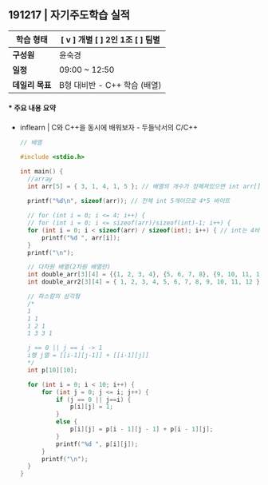 ## 191217 | 자기주도학습 실적


| **학습 형태** | [ v ] 개별 [ ] 2인 1조 [ ] 팀별 |
| ------------- | -------------------------- |
| **구성원** | 윤숙경 |
| **일정** | 09:00 ~ 12:50 |
| **데일리 목표** | B형 대비반 - C++ 학습 (배열) |



#### * 주요 내용 요약

- inflearn | C와 C++을 동시에 배워보자 - 두들낙서의 C/C++

  ```c++
  // 배열
  
  #include <stdio.h>
  
  int main() {
  	//array
  	int arr[5] = { 3, 1, 4, 1, 5 }; // 배열의 개수가 정해져있으면 int arr[]처럼 숫자를 지정해주지 않아도 됨
  	
  	printf("%d\n", sizeof(arr)); // 전체 int 5개이므로 4*5 바이트
  
  	// for (int i = 0; i <= 4; i++) {
  	// for (int i = 0; i <= sizeof(arr)/sizeof(int)-1; i++) {
  	for (int i = 0; i < sizeof(arr) / sizeof(int); i++) { // int는 4바이트(32bit)
  		printf("%d ", arr[i]);
  	}
  	printf("\n");
  
  	// 다차원 배열(2차원 배열만)
  	int double_arr[3][4] = {{1, 2, 3, 4}, {5, 6, 7, 8}, {9, 10, 11, 12}};
  	int double_arr2[3][4] = { 1, 2, 3, 4, 5, 6, 7, 8, 9, 10, 11, 12 }; // 이렇게 써줘도 가능함
  
  	// 파스칼의 삼각형
  	/*
  	1
  	1 1
  	1 2 1
  	1 3 3 1
  
  	j == 0 || j == i -> 1
  	i행 j열 = [[i-1][j-1]] + [[i-1][j]]
  	*/
  	int p[10][10];
  
  	for (int i = 0; i < 10; i++) {
  		for (int j = 0; j <= i; j++) {
  			if (j == 0 || j==i) {
  				p[i][j] = 1;
  			}
  			else {
  				p[i][j] = p[i - 1][j - 1] + p[i - 1][j];
  			}
			printf("%d ", p[i][j]);
  		}
  		printf("\n");
  	}
  }
  ```
  
  

